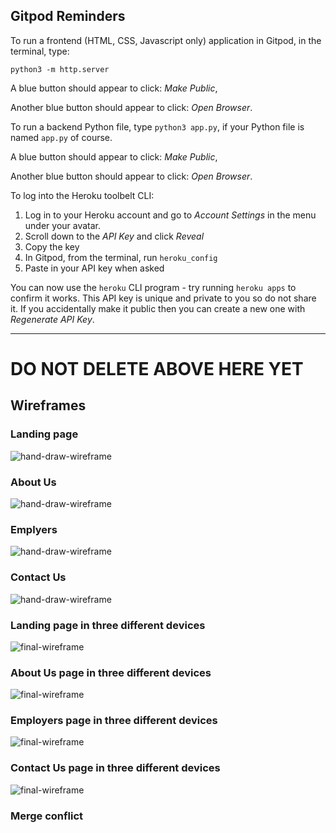 ## Gitpod Reminders

To run a frontend (HTML, CSS, Javascript only) application in Gitpod, in the terminal, type:

`python3 -m http.server`

A blue button should appear to click: _Make Public_,

Another blue button should appear to click: _Open Browser_.

To run a backend Python file, type `python3 app.py`, if your Python file is named `app.py` of course.

A blue button should appear to click: _Make Public_,

Another blue button should appear to click: _Open Browser_.


To log into the Heroku toolbelt CLI:

1. Log in to your Heroku account and go to *Account Settings* in the menu under your avatar.
2. Scroll down to the *API Key* and click *Reveal*
3. Copy the key
4. In Gitpod, from the terminal, run `heroku_config`
5. Paste in your API key when asked

You can now use the `heroku` CLI program - try running `heroku apps` to confirm it works. This API key is unique and private to you so do not share it. If you accidentally make it public then you can create a new one with _Regenerate API Key_.

------

# DO NOT DELETE ABOVE HERE YET

## Wireframes

### Landing page

![hand-draw-wireframe](docs/wireframes/1-landing-page.jpg)

### About Us

![hand-draw-wireframe](docs/wireframes/2-about-us.jpg)

### Emplyers

![hand-draw-wireframe](docs/wireframes/3-employers.jpg)

### Contact Us

![hand-draw-wireframe](docs/wireframes/4-contact-us.jpg)

### Landing page in three different devices

![final-wireframe](docs/wireframes/landing-page-wireframe.png)

### About Us page in three different devices

![final-wireframe](docs/wireframes/about-us-wireframe.png)

### Employers page in three different devices

![final-wireframe](docs/wireframes/employers-wireframe.png)

### Contact Us page in three different devices

![final-wireframe](docs/wireframes/contact-us-wireframe.png)

### Merge conflict